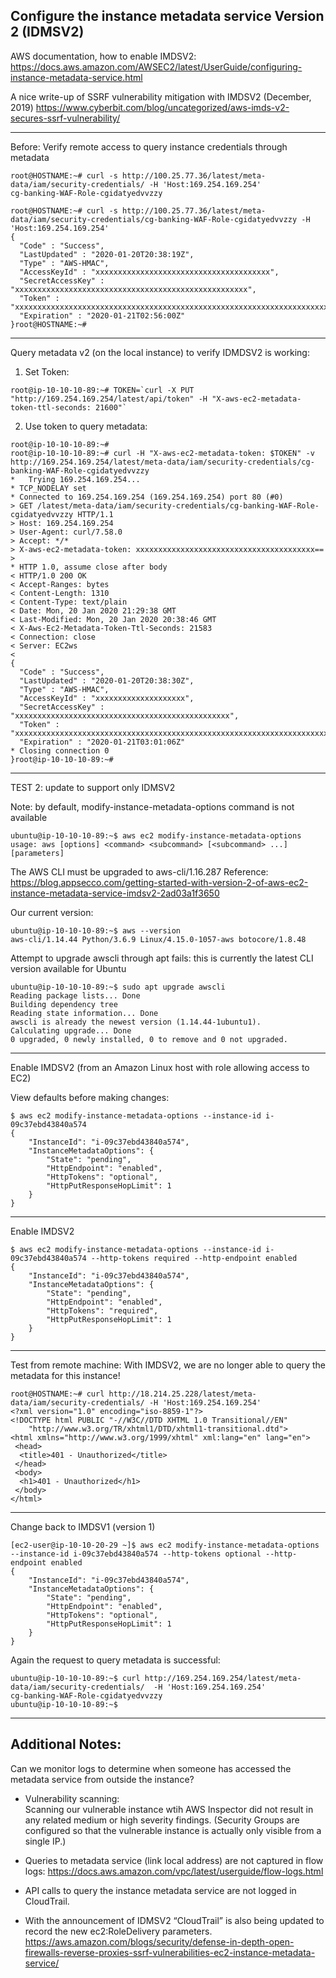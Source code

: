 ## Configure the instance metadata service Version 2 (IDMSV2) 

AWS documentation, how to enable IMDSV2:
https://docs.aws.amazon.com/AWSEC2/latest/UserGuide/configuring-instance-metadata-service.html

A nice write-up of SSRF vulnerability mitigation with IMDSV2 (December, 2019)
https://www.cyberbit.com/blog/uncategorized/aws-imds-v2-secures-ssrf-vulnerability/


<HR>

Before: Verify remote access to query instance credentials through metadata


```
root@HOSTNAME:~# curl -s http://100.25.77.36/latest/meta-data/iam/security-credentials/ -H 'Host:169.254.169.254'  
cg-banking-WAF-Role-cgidatyedvvzzy

root@HOSTNAME:~# curl -s http://100.25.77.36/latest/meta-data/iam/security-credentials/cg-banking-WAF-Role-cgidatyedvvzzy -H 'Host:169.254.169.254'  
{
  "Code" : "Success",
  "LastUpdated" : "2020-01-20T20:38:19Z",
  "Type" : "AWS-HMAC",
  "AccessKeyId" : "xxxxxxxxxxxxxxxxxxxxxxxxxxxxxxxxxxxxxxx",
  "SecretAccessKey" : "xxxxxxxxxxxxxxxxxxxxxxxxxxxxxxxxxxxxxxxxxxxxxxxxxxxx",
  "Token" : "xxxxxxxxxxxxxxxxxxxxxxxxxxxxxxxxxxxxxxxxxxxxxxxxxxxxxxxxxxxxxxxxxxxxxxxxxxxxxxxxxxxxxxxxxtsg==",
  "Expiration" : "2020-01-21T02:56:00Z"
}root@HOSTNAME:~# 
```

<HR>

Query metadata v2 (on the local instance) to verify IDMDSV2 is working: 
 
1) Set Token: 

```
root@ip-10-10-10-89:~# TOKEN=`curl -X PUT "http://169.254.169.254/latest/api/token" -H "X-aws-ec2-metadata-token-ttl-seconds: 21600"`
```

2) Use token to query metadata: 

```
root@ip-10-10-10-89:~# 
root@ip-10-10-10-89:~# curl -H "X-aws-ec2-metadata-token: $TOKEN" -v http://169.254.169.254/latest/meta-data/iam/security-credentials/cg-banking-WAF-Role-cgidatyedvvzzy 
*   Trying 169.254.169.254...
* TCP_NODELAY set
* Connected to 169.254.169.254 (169.254.169.254) port 80 (#0)
> GET /latest/meta-data/iam/security-credentials/cg-banking-WAF-Role-cgidatyedvvzzy HTTP/1.1
> Host: 169.254.169.254
> User-Agent: curl/7.58.0
> Accept: */*
> X-aws-ec2-metadata-token: xxxxxxxxxxxxxxxxxxxxxxxxxxxxxxxxxxxxxxxx==
> 
* HTTP 1.0, assume close after body
< HTTP/1.0 200 OK
< Accept-Ranges: bytes
< Content-Length: 1310
< Content-Type: text/plain
< Date: Mon, 20 Jan 2020 21:29:38 GMT
< Last-Modified: Mon, 20 Jan 2020 20:38:46 GMT
< X-Aws-Ec2-Metadata-Token-Ttl-Seconds: 21583
< Connection: close
< Server: EC2ws
< 
{
  "Code" : "Success",
  "LastUpdated" : "2020-01-20T20:38:30Z",
  "Type" : "AWS-HMAC",
  "AccessKeyId" : "xxxxxxxxxxxxxxxxxxxx",
  "SecretAccessKey" : "xxxxxxxxxxxxxxxxxxxxxxxxxxxxxxxxxxxxxxxxxxxxxxxx",
  "Token" : "xxxxxxxxxxxxxxxxxxxxxxxxxxxxxxxxxxxxxxxxxxxxxxxxxxxxxxxxxxxxxxxxxxxxxxxxxxxxxxxxxxxxxxxxxxxxxxxxxxxxxxxxxxxxxxxx==",
  "Expiration" : "2020-01-21T03:01:06Z"
* Closing connection 0
}root@ip-10-10-10-89:~# 
```

<HR>

TEST 2:  update to support only IDMSV2

Note: by default, modify-instance-metadata-options command is not available 

```
ubuntu@ip-10-10-10-89:~$ aws ec2 modify-instance-metadata-options 
usage: aws [options] <command> <subcommand> [<subcommand> ...] [parameters]
```

The AWS CLI must be upgraded to aws-cli/1.16.287
Reference: https://blog.appsecco.com/getting-started-with-version-2-of-aws-ec2-instance-metadata-service-imdsv2-2ad03a1f3650

Our current version: 

```
ubuntu@ip-10-10-10-89:~$ aws --version 
aws-cli/1.14.44 Python/3.6.9 Linux/4.15.0-1057-aws botocore/1.8.48
```

Attempt to upgrade awscli through apt fails: this is currently the latest CLI version available for Ubuntu

```
ubuntu@ip-10-10-10-89:~$ sudo apt upgrade awscli
Reading package lists... Done
Building dependency tree       
Reading state information... Done
awscli is already the newest version (1.14.44-1ubuntu1).
Calculating upgrade... Done
0 upgraded, 0 newly installed, 0 to remove and 0 not upgraded.
```

<HR>

Enable IMDSV2 (from an Amazon Linux host with role allowing access to EC2) 

View defaults before making changes: 

```
$ aws ec2 modify-instance-metadata-options --instance-id i-09c37ebd43840a574 
{
    "InstanceId": "i-09c37ebd43840a574", 
    "InstanceMetadataOptions": {
        "State": "pending", 
        "HttpEndpoint": "enabled", 
        "HttpTokens": "optional", 
        "HttpPutResponseHopLimit": 1
    }
}

```

<HR>
Enable IMDSV2

```
$ aws ec2 modify-instance-metadata-options --instance-id i-09c37ebd43840a574 --http-tokens required --http-endpoint enabled
{
    "InstanceId": "i-09c37ebd43840a574", 
    "InstanceMetadataOptions": {
        "State": "pending", 
        "HttpEndpoint": "enabled", 
        "HttpTokens": "required", 
        "HttpPutResponseHopLimit": 1
    }
}
```

<HR>

Test from remote machine:  With IMDSV2, we are no longer able to query the metadata for this instance!

```
root@HOSTNAME:~# curl http://18.214.25.228/latest/meta-data/iam/security-credentials/ -H 'Host:169.254.169.254'
<?xml version="1.0" encoding="iso-8859-1"?>
<!DOCTYPE html PUBLIC "-//W3C//DTD XHTML 1.0 Transitional//EN"
	"http://www.w3.org/TR/xhtml1/DTD/xhtml1-transitional.dtd">
<html xmlns="http://www.w3.org/1999/xhtml" xml:lang="en" lang="en">
 <head>
  <title>401 - Unauthorized</title>
 </head>
 <body>
  <h1>401 - Unauthorized</h1>
 </body>
</html>
```


<HR>
Change back to IMDSV1 (version 1)


```
[ec2-user@ip-10-10-20-29 ~]$ aws ec2 modify-instance-metadata-options --instance-id i-09c37ebd43840a574 --http-tokens optional --http-endpoint enabled
{
    "InstanceId": "i-09c37ebd43840a574", 
    "InstanceMetadataOptions": {
        "State": "pending", 
        "HttpEndpoint": "enabled", 
        "HttpTokens": "optional", 
        "HttpPutResponseHopLimit": 1
    }
}
```

Again the request to query metadata is successful:

```
ubuntu@ip-10-10-10-89:~$ curl http://169.254.169.254/latest/meta-data/iam/security-credentials/  -H 'Host:169.254.169.254'
cg-banking-WAF-Role-cgidatyedvvzzy
ubuntu@ip-10-10-10-89:~$ 
```


<HR>

## Additional Notes: 


Can we monitor logs to determine when someone has accessed the metadata service from outside the instance?

* Vulnerability scanning:   
  Scanning our vulnerable instance wtih AWS Inspector did not result in any related medium or high severity findings. (Security Groups are configured so that the vulnerable instance is actually only visible from a single IP.)

*  Queries to metadata service (link local address) are not captured in flow logs:
   https://docs.aws.amazon.com/vpc/latest/userguide/flow-logs.html 

* API calls to query the instance metadata service are not logged in CloudTrail. 
     
* With the announcement of IDMSV2 “CloudTrail” is also being updated to record the new ec2:RoleDelivery parameters. 
  https://aws.amazon.com/blogs/security/defense-in-depth-open-firewalls-reverse-proxies-ssrf-vulnerabilities-ec2-instance-metadata-service/
  
  